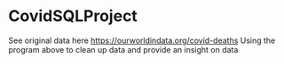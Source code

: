 # CovidSQLProject
See original data here https://ourworldindata.org/covid-deaths
Using the program above to clean up data and provide an insight on data
